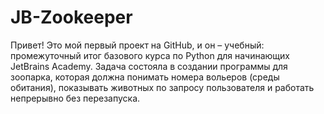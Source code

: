 # JB-Zookeeper
 
 Привет! Это мой первый проект на GitHub, и он – учебный: промежуточный итог базового курса по Python для начинающих JetBrains Academy. Задача состояла в создании программы для зоопарка, которая должна понимать номера вольеров (среды обитания), показывать животных по запросу пользователя и работать непрерывно без перезапуска.
